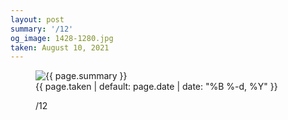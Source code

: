```yaml
---
layout: post
summary: '/12'
og_image: 1428-1280.jpg
taken: August 10, 2021
---
```


<figure class="post">
<img alt="{{ page.summary }}" sizes="(min-width: 700px) 50vw, calc(100vw - 2rem)" src="{{ site.assets_url }}/1428-640.jpg" srcset="{{ site.assets_url }}/1428-320.jpg 320w, {{ site.assets_url }}/1428-640.jpg 640w, {{ site.assets_url }}/1428-960.jpg 960w, {{ site.assets_url }}/1428-1280.jpg 1280w"/>
<figcaption>
<time>{{ page.taken | default: page.date | date: "%B %-d, %Y" }}</time>
<p>/12</p>
</figcaption>
</figure>
